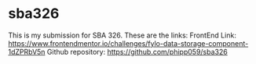 # sba326
This is my submission for SBA 326.  These are the links:
FrontEnd Link:  https://www.frontendmentor.io/challenges/fylo-data-storage-component-1dZPRbV5n
Github repository: https://github.com/phipp059/sba326

